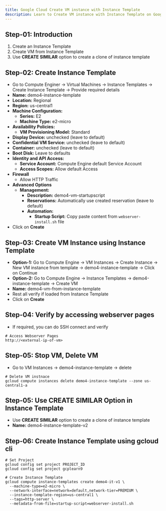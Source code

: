 ```yaml
---
title: Google Cloud Create VM instance with Instance Template
description: Learn to Create VM instance with Instance Template on Google Cloud Platform GCP
---
```


## Step-01: Introduction
1. Create an Instance Template
2. Create VM from Instance Template
3. Use **CREATE SIMILAR** option to create a clone of instance template
## Step-02: Create Instance Template
- Go to Compute Enginer -> Virtual Machines -> Instance Templates -> Create Instance Template -> Provide required details
- **Name:** demo4-instance-template
- **Location:** Regional
- **Region:** us-central1
- **Machine Configuration:** 
  - **Series:** E2
  - **Machine Type:** e2-micro
- **Availability Policies:**
  - **VM Provisioning Model:** Standard    
- **Display Device:** unchecked (leave to default)
- **Confidential VM Service:** unchecked (leave to default)
- **Container:** unchecked (leave to default)
- **Boot Disk:** Leave to defaults
- **Identity and API Access:**
  - **Service Account:** Compute Engine default Service Account
  - **Access Scopes:** Allow default Access
- **Firewall**
  - Allow HTTP Traffic
- **Advanced Options**
  - **Management:**
    - **Description:** demo4-vm-startupscript
    - **Reservations:** Automatically use created reservation (leave to default)
    - **Automation:**
      - **Startup Script:** Copy paste content from `webserver-install.sh` file
- Click on **Create**


## Step-03: Create VM Instance using Instance Template
- **Option-1:** Go to Compute Engine -> VM Instances -> Create Instance -> New VM instance from template -> demo4-instance-template -> Click on Continue 
- **Option-2:** Go to Compute Engine -> Instance Templates -> demo4-instance-template -> Create VM
- **Name:** demo4-vm-from-instance-template
- Rest all verify if loaded from Instance Template
- Click on **Create**


## Step-04: Verify by accessing webserver pages
- If required, you can do SSH connect and verify
```t
# Access Webserver Pages
http://<external-ip-of-vm>
```  
## Step-05: Stop VM, Delete VM 
- Go to VM Instances -> demo4-instance-template  -> delete
```t
# Delete VM instnace
gcloud compute instances delete demo4-instance-template --zone us-central1-a
```

## Step-05: Use CREATE SIMILAR Option in Instance Template
- Use **CREATE SIMILAR** option to create a clone of instance template
- **Name:** demo4-instance-template-v2

## Step-06: Create Instance Template using gcloud cli
```t
# Set Project
gcloud config set project PROJECT_ID
gcloud config set project gcplearn9

# Create Instance Template
gcloud compute instance-templates create demo4-it-v1 \
  --machine-type=e2-micro \
  --network-interface=network=default,network-tier=PREMIUM \
  --instance-template-region=us-central1 \
  --tags=http-server \
  --metadata-from-file=startup-script=webserver-install.sh 
```